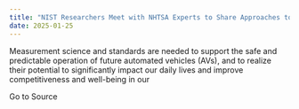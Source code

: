 ```yaml
---
title: "NIST Researchers Meet with NHTSA Experts to Share Approaches to Assessment of Automated Vehicle System Performance"
date: 2025-01-25
---
```


Measurement science and standards are needed to support the safe and predictable operation of future automated vehicles (AVs), and to realize their potential to significantly impact our daily lives and improve competitiveness and well-being in our

Go to Source
